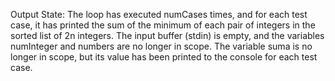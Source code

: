 Output State: The loop has executed numCases times, and for each test case, it has printed the sum of the minimum of each pair of integers in the sorted list of 2n integers. The input buffer (stdin) is empty, and the variables numInteger and numbers are no longer in scope. The variable suma is no longer in scope, but its value has been printed to the console for each test case.